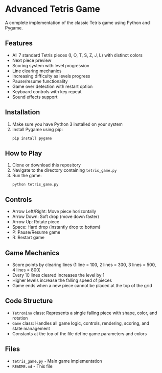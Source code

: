 # Advanced Tetris Game

A complete implementation of the classic Tetris game using Python and Pygame.

## Features

- All 7 standard Tetris pieces (I, O, T, S, Z, J, L) with distinct colors
- Next piece preview
- Scoring system with level progression
- Line clearing mechanics
- Increasing difficulty as levels progress
- Pause/resume functionality
- Game over detection with restart option
- Keyboard controls with key repeat
- Sound effects support

## Installation

1. Make sure you have Python 3 installed on your system
2. Install Pygame using pip:
   ```
   pip install pygame
   ```

## How to Play

1. Clone or download this repository
2. Navigate to the directory containing `tetris_game.py`
3. Run the game:
   ```
   python tetris_game.py
   ```

## Controls

- Arrow Left/Right: Move piece horizontally
- Arrow Down: Soft drop (move down faster)
- Arrow Up: Rotate piece
- Space: Hard drop (instantly drop to bottom)
- P: Pause/Resume game
- R: Restart game

## Game Mechanics

- Score points by clearing lines (1 line = 100, 2 lines = 300, 3 lines = 500, 4 lines = 800)
- Every 10 lines cleared increases the level by 1
- Higher levels increase the falling speed of pieces
- Game ends when a new piece cannot be placed at the top of the grid

## Code Structure

- `Tetromino` class: Represents a single falling piece with shape, color, and rotation
- `Game` class: Handles all game logic, controls, rendering, scoring, and state management
- Constants at the top of the file define game parameters and colors

## Files

- `tetris_game.py` - Main game implementation
- `README.md` - This file